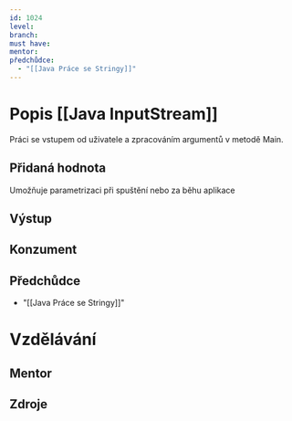 ```yaml
---
id: 1024
level: 
branch: 
must have: 
mentor: 
předchůdce: 
  - "[[Java Práce se Stringy]]"
---
```



# Popis [[Java InputStream]]
Práci se vstupem od uživatele a zpracováním argumentů v metodě Main.

## Přidaná hodnota
Umožňuje parametrizaci při spuštění nebo za běhu aplikace

## Výstup


## Konzument


## Předchůdce

  - "[[Java Práce se Stringy]]"

# Vzdělávání


## Mentor


## Zdroje